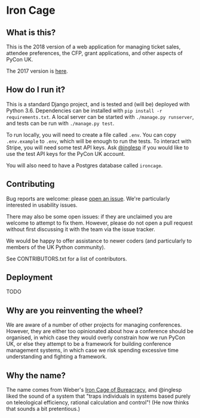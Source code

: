# Iron Cage

## What is this?

This is the 2018 version of a web application for managing ticket sales,
attendee preferences, the CFP, grant applications,
and other aspects of PyCon UK.

The 2017 version is [here](http://github.com/pyconuk/ironcage).

## How do I run it?

This is a standard Django project, and is tested and (will be) deployed with Python 3.6.
Dependencies can be installed with `pip install -r requirements.txt`.
A local server can be started with `./manage.py runserver`,
and tests can be run with `./manage.py test`.

To run locally, you will need to create a file called `.env`.
You can copy `.env.example` to `.env`, which will be enough to run the tests.
To interact with Stripe, you will need some test API keys.
Ask [@inglesp](https://github.com/inglesp)
if you would like to use the test API keys for the PyCon UK account.

You will also need to have a Postgres database called `ironcage`.

## Contributing

Bug reports are welcome: please [open an issue](https://github.com/pyconuk/ironcage18/issues).
We're particularly interested in usability issues.

There may also be some open issues:
if they are unclaimed you are welcome to attempt to fix them.
However, please do not open a pull request without first
discussing it with the team via the issue tracker.

We would be happy to offer assistance to newer coders
(and particularly to members of the UK Python community).

See CONTRIBUTORS.txt for a list of contributors.

## Deployment

TODO

## Why are you reinventing the wheel?

We are aware of a number of other projects for managing conferences.
However, they are either too opinionated about how a conference should be organised,
in which case they would overly constrain how we run PyCon UK,
or else they attempt to be a framework for building conference management systems,
in which case we risk spending excessive time understanding and fighting a framework.

## Why the name?

The name comes from Weber's [Iron Cage of Bureacracy](https://en.wikipedia.org/wiki/Iron_cage),
and @inglesp liked the sound of a system that
"traps individuals in systems based purely on teleological efficiency, rational calculation and control"!
(He now thinks that sounds a bit pretentious.)
